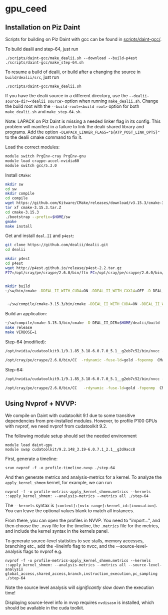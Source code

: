 # gpu_ceed

## Installation on Piz Daint

Scripts for building on Piz Daint with gcc can be found in
[scripts/daint-gcc/](scripts/daint-gcc).

To build dealii and step-64, just run
```
./scripts/daint-gcc/make_dealii.sh --download --build-p4est
./scripts/daint-gcc/make_step-64.sh
```

To resume a build of dealii, or build after a changing the source in
`build/dealii/src`, just run
```
./scripts/daint-gcc/make_dealii.sh
```

If you have the dealii source in a different directory, use the
`--dealii-source-dir=<dealii source>` option when running `make_dealii.sh`.
Change the build root with the `--build-root=<build root>` option for both
`make_dealii.sh` and `make_step-64.sh`.

Note: LAPACK on Piz Daint is missing a needed linker flag in its config.
This problem will manifest in a failure to link the dealii shared library
and programs.
Add the option `-DLAPACK_LINKER_FLAGS="${ATP_POST_LINK_OPTS}"` to the dealii
cmake command to fix it.

Load the correct modules:

```bash
module switch PrgEnv-cray PrgEnv-gnu
module load craype-accel-nvidia60
module switch gcc/5.3.0
```

Install `CMake`:

```bash
mkdir sw
cd sw
mkdir compile
cd compile
wget https://github.com/Kitware/CMake/releases/download/v3.15.3/cmake-3.15.3.tar.Z
tar xf cmake-3.15.3.tar.Z
cd cmake-3.15.3
./bootstrap --prefix=$HOME/sw
gmake
make install
```


Get and install `deal.II` and `p4est`:

```bash
git clone https://github.com/dealii/dealii.git
cd dealii

mkdir p4est
cd p4est
wget http://p4est.github.io/release/p4est-2.2.tar.gz
F77=/opt/cray/pe/craype/2.6.0/bin/ftn FC=/opt/cray/pe/craype/2.6.0/bin/ftn CC=/opt/cray/pe/craype/2.6.0/bin/cc CXX=/opt/cray/pe/craype/2.6.0/bin/CC ../doc/external-libs/p4est-setup.sh p4est-2.2.tar.gz `pwd`


mkdir build
~/sw/bin/cmake -DDEAL_II_WITH_CUDA=ON -DDEAL_II_WITH_CXX14=OFF -D DEAL_II_WITH_MPI=ON -DDEAL_II_MPI_WITH_CUDA_SUPPORT=ON -DDEAL_II_WITH_P4EST=ON -DCMAKE_CXX_COMPILER="/opt/cray/pe/craype/2.6.0/bin/CC" -D CMAKE_C_COMPILER="/opt/cray/pe/craype/2.6.0/bin/cc" -DP4EST_DIR=../p4est -DDEAL_II_CUDA_FLAGS="-arch=sm_60" ../


 ~/sw/compile/cmake-3.15.3/bin/cmake -DDEAL_II_WITH_CUDA=ON -DDEAL_II_WITH_CXX14=OFF -D DEAL_II_WITH_MPI=ON -DDEAL_II_MPI_WITH_CUDA_SUPPORT=ON -DDEAL_II_WITH_P4EST=ON -DCMAKE_CXX_COMPILER="/opt/cray/pe/craype/2.6.0/bin/CC" -D CMAKE_C_COMPILER="/opt/cray/pe/craype/2.6.0/bin/cc" -DP4EST_DIR=../p4est -DDEAL_II_CUDA_FLAGS="-arch=sm_60" -DLAPACK_LIBRARIES="/usr/lib64/liblapack.so;cupti;cuda;rca;sci_acc_gnu_49_nv60;sci_gnu_51_mpi;sci_gnu_51;mpich_gnu_51;mpichf90_gnu_51;cudart;pthread;gfortran;quadmath;m;c;gcc_s;gcc" ../
```

Build an application:

```bash
~/sw/compile/cmake-3.15.3/bin/cmake -D DEAL_II_DIR=$HOME/dealii/build  ..
make release
make VERBOSE=1
```

Step-64 (modified):
```bash
/opt/nvidia/cudatoolkit9.1/9.1.85_3.18-6.0.7.0_5.1__g2eb7c52/bin/nvcc -ccbin=/opt/cray/pe/craype/2.6.0/bin/CC  -DBOOST_NO_AUTO_PTR -isystem=/users/hck23/dealii/build/include -isystem=/users/hck23/dealii/include -isystem=/users/hck23/dealii/bundled/tbb-2018_U2/include -isystem=/users/hck23/dealii/bundled/boost-1.70.0/include -isystem=/users/hck23/dealii/bundled/umfpack/UMFPACK/Include -isystem=/users/hck23/dealii/bundled/umfpack/AMD/Include -isystem=/users/hck23/dealii/bundled/muparser_v2_2_4/include -isystem=/users/hck23/dealii/p4est/FAST/include  -Xcompiler "-fPIC -Wall -Wextra -Woverloaded-virtual -Wpointer-arith -Wsign-compare  -Wswitch -Wsynth -Wwrite-strings  -Wno-literal-suffix -Wno-psabi -fopenmp-simd -std=c++11 -Wno-parentheses -Wno-unused-local-typedefs -O2 -funroll-loops -funroll-all-loops -fstrict-aliasing -Wno-unused-local-typedefs" -std=c++11 -arch=sm_60 -x cu -c /users/hck23/deal-and-ceed-on-gpu/bp5/step-64.cu -o CMakeFiles/step-64.dir/step-64.cu.o

/opt/cray/pe/craype/2.6.0/bin/CC  -rdynamic -fuse-ld=gold -fopenmp  CMakeFiles/step-64.dir/step-64.cu.o -o step-64 -Wl,-rpath,/users/hck23/dealii/build/lib:/users/hck23/dealii/p4est/FAST/lib /users/hck23/dealii/build/lib/libdeal_II.so.9.2.0-pre /users/hck23/dealii/p4est/FAST/lib/libp4est.so /users/hck23/dealii/p4est/FAST/lib/libsc.so /opt/nvidia/cudatoolkit9.1/9.1.85_3.18-6.0.7.0_5.1__g2eb7c52/lib64/libcudart.so /opt/nvidia/cudatoolkit9.1/9.1.85_3.18-6.0.7.0_5.1__g2eb7c52/lib64/libcusparse.so /opt/nvidia/cudatoolkit9.1/9.1.85_3.18-6.0.7.0_5.1__g2eb7c52/lib64/libcusolver.so -ldl /usr/lib64/libz.so -lrt /usr/lib64/liblapack.so -lcupti -lcuda -lrca -lsci_acc_gnu_49_nv60 -lsci_gnu_51_mpi -lsci_gnu_51 -lmpich_gnu_51 -lmpichf90_gnu_51 -lcudart -lpthread -lgfortran -lquadmath -lm -lc -lgcc_s -lgcc  -L"/opt/nvidia/cudatoolkit9.1/9.1.85_3.18-6.0.7.0_5.1__g2eb7c52/lib64/stubs" -L"/opt/nvidia/cudatoolkit9.1/9.1.85_3.18-6.0.7.0_5.1__g2eb7c52/lib64" -lcudadevrt -lcudart_static -lrt -lpthread -ldl
```


Step-64:
```bash
/opt/nvidia/cudatoolkit9.1/9.1.85_3.18-6.0.7.0_5.1__g2eb7c52/bin/nvcc -ccbin=/opt/cray/pe/craype/2.6.0/bin/CC  -DBOOST_NO_AUTO_PTR -isystem=/users/hck23/dealii/build/include -isystem=/users/hck23/dealii/include -isystem=/users/hck23/dealii/bundled/tbb-2018_U2/include -isystem=/users/hck23/dealii/bundled/boost-1.70.0/include -isystem=/users/hck23/dealii/bundled/umfpack/UMFPACK/Include -isystem=/users/hck23/dealii/bundled/umfpack/AMD/Include -isystem=/users/hck23/dealii/bundled/muparser_v2_2_4/include -isystem=/users/hck23/dealii/p4est/FAST/include  -Xcompiler "-fPIC -Wall -Wextra -Woverloaded-virtual -Wpointer-arith -Wsign-compare  -Wswitch -Wsynth -Wwrite-strings  -Wno-literal-suffix -Wno-psabi -fopenmp-simd -std=c++11 -Wno-parentheses -Wno-unused-local-typedefs -O2 -funroll-loops -funroll-all-loops -fstrict-aliasing -Wno-unused-local-typedefs" -std=c++11 -arch=sm_60 -x cu -c /users/hck23/step-64/step-64.cu -o CMakeFiles/step-64.dir/step-64.cu.o

/opt/cray/pe/craype/2.6.0/bin/CC   -rdynamic -fuse-ld=gold -fopenmp  CMakeFiles/step-64.dir/step-64.cu.o -o step-64 -Wl,-rpath,/users/hck23/dealii/build/lib:/users/hck23/dealii/p4est/FAST/lib /users/hck23/dealii/build/lib/libdeal_II.so.9.2.0-pre /users/hck23/dealii/p4est/FAST/lib/libp4est.so /users/hck23/dealii/p4est/FAST/lib/libsc.so /opt/nvidia/cudatoolkit9.1/9.1.85_3.18-6.0.7.0_5.1__g2eb7c52/lib64/libcudart.so /opt/nvidia/cudatoolkit9.1/9.1.85_3.18-6.0.7.0_5.1__g2eb7c52/lib64/libcusparse.so /opt/nvidia/cudatoolkit9.1/9.1.85_3.18-6.0.7.0_5.1__g2eb7c52/lib64/libcusolver.so -ldl /usr/lib64/libz.so -lrt /usr/lib64/liblapack.so -lcupti -lcuda -lrca -lsci_acc_gnu_49_nv60 -lsci_gnu_51_mpi -lsci_gnu_51 -lmpich_gnu_51 -lmpichf90_gnu_51 -lcudart -lpthread -lgfortran -lquadmath -lm -lc -lgcc_s -lgcc  -L"/opt/nvidia/cudatoolkit9.1/9.1.85_3.18-6.0.7.0_5.1__g2eb7c52/lib64/stubs" -L"/opt/nvidia/cudatoolkit9.1/9.1.85_3.18-6.0.7.0_5.1__g2eb7c52/lib64" -lcudadevrt -lcudart_static -lrt -lpthread -ldl
```



Using Nvprof + NVVP:
------------

We compile on Daint with cudatoolkit 9.1 due to some transitive dependencies
from pre-installed modules. However, to profile P100 GPUs with nvprof, we
need nvprof from cudatoolkit 9.2.

The following module setup should set the needed environment
```
module load daint-gpu
module swap cudatoolkit/9.2.148_3.19-6.0.7.1_2.1__g3d9acc8
```

First, generate a timeline:

```
srun nvprof -f -o profile-timeline.nvvp ./step-64
```

And then generate metrics and analysis-metrics for a kernel.
To analyze the `apply_kernel_shmem` kernel, for example, we can run
```
nvprof -f -o profile-metrics-apply_kernel_shmem.metrics --kernels ::apply_kernel_shmem: --analysis-metrics --metrics all ./step-64
```
The `--kernels` syntax is `[context]:[nvtx range]:kernel_id:[invocation]`.
You can leave the optional values blank to match all instances.

From there, you can open the profiles in NVVP.
You need to "import...", and then choose the `.nvvp` file for the timeline, the
`.metrics` file for the metrics, and include the kernel syntax in the kernels
panel.

To generate source-level statistics to see stalls, memory accesses, branching etc., add the -lineinfo flag to nvcc, and the --source-level-analysis flags to nvprof e.g.
```
nvprof -f -o profile-metrics-apply_kernel_shmem.metrics --kernels ::apply_kernel_shmem: --analysis-metrics --metrics all --source-level-analysis global_access,shared_access,branch,instruction_execution,pc_sampling ./step-64
```
Note the source level analysis will *significantly* slow down the execution time!

Displaying source-level info in nvvp requires `nvdisasm` is installed, which should be available in the cuda toolkit.
